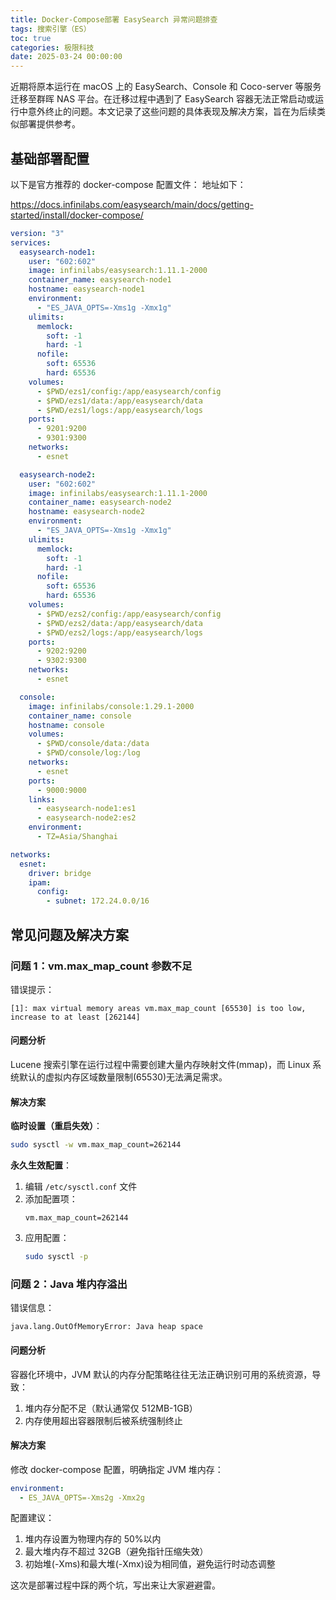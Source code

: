 ```yaml
---
title: Docker-Compose部署 EasySearch 异常问题排查
tags: 搜索引擎（ES）
toc: true
categories: 极限科技
date: 2025-03-24 00:00:00
---
```


近期将原本运行在 macOS 上的 EasySearch、Console 和 Coco-server 等服务迁移至群晖 NAS 平台。在迁移过程中遇到了 EasySearch 容器无法正常启动或运行中意外终止的问题。本文记录了这些问题的具体表现及解决方案，旨在为后续类似部署提供参考。

## 基础部署配置

以下是官方推荐的 docker-compose 配置文件：
地址如下：

<!-- more -->

https://docs.infinilabs.com/easysearch/main/docs/getting-started/install/docker-compose/

```yaml
version: "3"
services:
  easysearch-node1:
    user: "602:602"
    image: infinilabs/easysearch:1.11.1-2000
    container_name: easysearch-node1
    hostname: easysearch-node1
    environment:
      - "ES_JAVA_OPTS=-Xms1g -Xmx1g"
    ulimits:
      memlock:
        soft: -1
        hard: -1
      nofile:
        soft: 65536
        hard: 65536
    volumes:
      - $PWD/ezs1/config:/app/easysearch/config
      - $PWD/ezs1/data:/app/easysearch/data
      - $PWD/ezs1/logs:/app/easysearch/logs
    ports:
      - 9201:9200
      - 9301:9300
    networks:
      - esnet

  easysearch-node2:
    user: "602:602"
    image: infinilabs/easysearch:1.11.1-2000
    container_name: easysearch-node2
    hostname: easysearch-node2
    environment:
      - "ES_JAVA_OPTS=-Xms1g -Xmx1g"
    ulimits:
      memlock:
        soft: -1
        hard: -1
      nofile:
        soft: 65536
        hard: 65536
    volumes:
      - $PWD/ezs2/config:/app/easysearch/config
      - $PWD/ezs2/data:/app/easysearch/data
      - $PWD/ezs2/logs:/app/easysearch/logs
    ports:
      - 9202:9200
      - 9302:9300
    networks:
      - esnet

  console:
    image: infinilabs/console:1.29.1-2000
    container_name: console
    hostname: console
    volumes:
      - $PWD/console/data:/data
      - $PWD/console/log:/log
    networks:
      - esnet
    ports:
      - 9000:9000
    links:
      - easysearch-node1:es1
      - easysearch-node2:es2
    environment:
      - TZ=Asia/Shanghai

networks:
  esnet:
    driver: bridge
    ipam:
      config:
        - subnet: 172.24.0.0/16
```

## 常见问题及解决方案

### 问题 1：vm.max_map_count 参数不足

错误提示：

```
[1]: max virtual memory areas vm.max_map_count [65530] is too low, increase to at least [262144]
```

#### 问题分析

Lucene 搜索引擎在运行过程中需要创建大量内存映射文件(mmap)，而 Linux 系统默认的虚拟内存区域数量限制(65530)无法满足需求。

#### 解决方案

**临时设置（重启失效）**：

```bash
sudo sysctl -w vm.max_map_count=262144
```

**永久生效配置**：

1. 编辑 `/etc/sysctl.conf` 文件
2. 添加配置项：
   ```
   vm.max_map_count=262144
   ```
3. 应用配置：
   ```bash
   sudo sysctl -p
   ```

### 问题 2：Java 堆内存溢出

错误信息：

```
java.lang.OutOfMemoryError: Java heap space
```

#### 问题分析

容器化环境中，JVM 默认的内存分配策略往往无法正确识别可用的系统资源，导致：

1. 堆内存分配不足（默认通常仅 512MB-1GB）
2. 内存使用超出容器限制后被系统强制终止

#### 解决方案

修改 docker-compose 配置，明确指定 JVM 堆内存：

```yaml
environment:
  - ES_JAVA_OPTS=-Xms2g -Xmx2g
```

配置建议：

1. 堆内存设置为物理内存的 50%以内
2. 最大堆内存不超过 32GB（避免指针压缩失效）
3. 初始堆(-Xms)和最大堆(-Xmx)设为相同值，避免运行时动态调整

这次是部署过程中踩的两个坑，写出来让大家避避雷。
